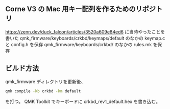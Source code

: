 ## Corne V3 の Mac 用キー配列を作るためのリポジトリ

 https://zenn.dev/duck_falcon/articles/3520a609e84ed6 に当時やったことを書いた
 qmk_firmware/keyboards/crkbd/keymaps/default のなかの keymap.c と config.h を保存
 qmk_firmware/keyboards/crkbd/ のなかの rules.mk を保存

## ビルド方法
qmk_firmware ディレクトリを更新後、
```bash
qmk compile -kb crkbd -km default
```
を打つ。
QMK Toolkit でキーボードに crkbd_rev1_default.hex を書き込む。


